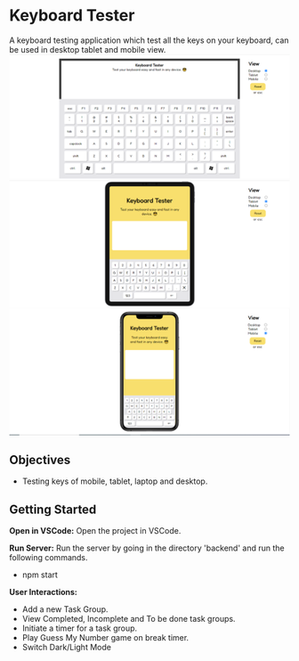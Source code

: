 # Keyboard Tester

A keyboard testing application which test all the keys on your keyboard, can be used in desktop tablet and mobile view.
<br/>
![Screenshot](screenshots/Capture1.PNG)
<br>
![Screenshot](screenshots/Capture2.PNG)
<br>
![Screenshot](screenshots/Capture3.PNG)

## Objectives

- Testing keys of mobile, tablet, laptop and desktop.

## Getting Started

**Open in VSCode:**
Open the project in VSCode.

**Run Server:**
Run the server by going in the directory 'backend' and run the following commands.

- npm start

**User Interactions:**

- Add a new Task Group.
- View Completed, Incomplete and To be done task groups.
- Initiate a timer for a task group.
- Play Guess My Number game on break timer.
- Switch Dark/Light Mode
